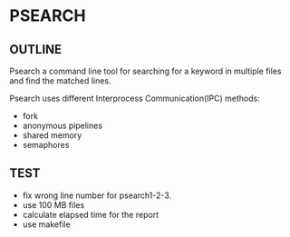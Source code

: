 # PSEARCH


## OUTLINE

Psearch a command line tool for searching for a keyword in multiple files and find the matched lines.

Psearch uses different Interprocess Communication(IPC) methods:
 - fork
 - anonymous pipelines
 - shared memory
 - semaphores


 ## TEST
 - fix wrong line number for psearch1-2-3.
 - use 100 MB files
 - calculate elapsed time for the report
 - use makefile
